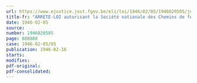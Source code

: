 ```yaml
---
url: https://www.ejustice.just.fgov.be/eli/loi/1946/02/05/1946020505/justel
title-fr: "ARRETE-LOI autorisant la Société nationale des Chemins de fer belges à contracter un emprunt de 1,479,000,000 de francs pour couvrir des dépenses de premier établissement"
date: 1946-02-05
source:
number: 1946020505
page: 888888
case: 1946-02-05/05
publication: 1946-02-16
starts:
modifies:
pdf-original:
pdf-consolidated:
---
```


